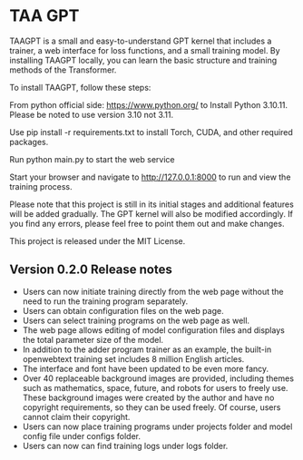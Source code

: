 # TAA GPT
TAAGPT is a small and easy-to-understand GPT kernel that includes a trainer, a web interface for loss functions, and a small training model. By installing TAAGPT locally, you can learn the basic structure and training methods of the Transformer. <br>

To install TAAGPT, follow these steps:<br>

From python official side: https://www.python.org/ to Install Python 3.10.11. Please be noted to use version 3.10 not 3.11.<br>

Use pip install -r requirements.txt to install Torch, CUDA, and other required packages.<br>

Run python main.py to start the web service<br>

Start your browser and navigate to http://127.0.0.1:8000 to run and view the training process.<br>

Please note that this project is still in its initial stages and additional features will be added gradually. The GPT kernel will also be modified accordingly. If you find any errors, please feel free to point them out and make changes. <br>

This project is released under the MIT License. <br>

## Version 0.2.0 Release notes 
- Users can now initiate training directly from the web page without the need to run the training program separately. 
- Users can obtain configuration files on the web page. 
- Users can select training programs on the web page as well. 
- The web page allows editing of model configuration files and displays the total parameter size of the model. 
- In addition to the adder program trainer as an example, the built-in openwebtext training set includes 8 million English articles. 
- The interface and font have been updated to be even more fancy. 
- Over 40 replaceable background images are provided, including themes such as mathematics, space, future, and robots for users to freely use. These background images were created by the author and have no copyright requirements, so they can be used freely. Of course, users cannot claim their copyright.
- Users can now place training programs under projects folder and model config file under configs folder.
- Users can now can find training logs under logs folder.
